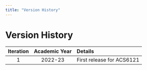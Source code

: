 ```yaml
---
title: "Version History"
---
```


# Version History

<center>

| Iteration | Academic Year | Details  |
|   :---:   |     :---:     |   :---   |
|     1     |    2022-23    | First release for ACS6121 |

</center>